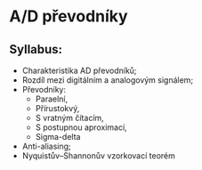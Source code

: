 # A/D převodníky

## Syllabus:

- Charakteristika AD převodníků;
- Rozdíl mezi digitálním a analogovým signálem;
- Převodníky:
    - Paraelní,
    - Přírustokvý,
    - S vratným čítacím,
    - S postupnou aproximací,
    - Sigma-delta
- Anti-aliasing;
- Nyquistův–Shannonův vzorkovací teorém